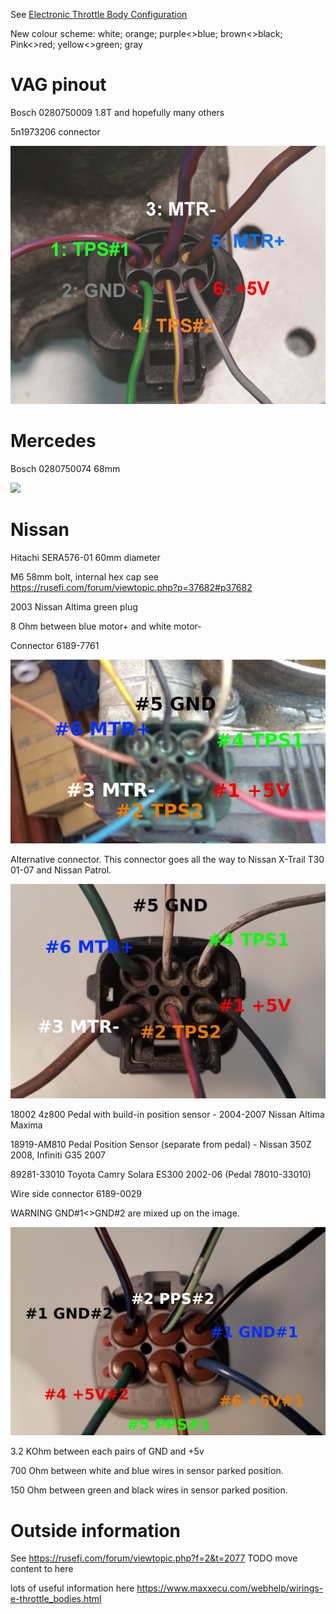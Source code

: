 See [Electronic Throttle Body Configuration](Electronic-Throttle-Body-Configuration-Guide)

New colour scheme:
white;
orange;
purple<>blue;
brown<>black;
Pink<>red;
yellow<>green;
gray

# VAG pinout
Bosch 0280750009 1.8T and hopefully many others 

5n1973206 connector

![x](OEM-Docs/VAG/Bosch_0280750009_pinout.jpg)

# Mercedes

Bosch 0280750074 68mm

![](https://mbworld.org/forums/attachments/c-class-w203/156698d1242113136-bad-throttle-position-sensor-tps-pinout.jpg)

# Nissan

Hitachi SERA576-01 60mm diameter

M6 58mm bolt, internal hex cap see https://rusefi.com/forum/viewtopic.php?p=37682#p37682

2003 Nissan Altima green plug

8 Ohm between blue motor+ and white motor-

Connector 6189-7761 

![x](OEM-Docs/Nissan/Hitachi-SERA576-01-2003-Nissan-Altima.png)

Alternative connector. This connector goes all the way to Nissan X-Trail T30 01-07 and Nissan Patrol.

![x](OEM-Docs/Nissan/Hitachi_60mm_ETB.jpg)
 
 
18002 4z800 Pedal with build-in position sensor - 2004-2007 Nissan Altima Maxima
 
18919-AM810 Pedal Position Sensor (separate from pedal) - Nissan 350Z 2008, Infiniti G35 2007

89281-33010 Toyota Camry Solara ES300 2002-06 (Pedal 78010-33010)  

Wire side connector 6189-0029

WARNING GND#1<>GND#2 are mixed up on the image.

![x](OEM-Docs/Nissan/18919-AM810-pinout.jpg)


3.2 KOhm between each pairs of GND and +5v

700 Ohm between white and blue wires in sensor parked position.

150 Ohm between green and black wires in sensor parked position.

# Outside information

See https://rusefi.com/forum/viewtopic.php?f=2&t=2077 TODO move content to here

lots of useful information here https://www.maxxecu.com/webhelp/wirings-e-throttle_bodies.html
